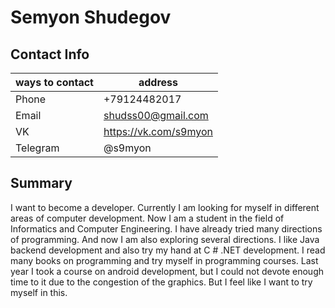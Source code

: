 # Semyon Shudegov

## Contact Info
ways to contact | address
-|-
Phone | +79124482017
Email | shudss00@gmail.com
VK | https://vk.com/s9myon
Telegram | @s9myon

## Summary
I want to become a developer. Currently I am looking for myself in different areas of computer development. Now I am a student in the field of Informatics and Computer Engineering. I have already tried many directions of programming. And now I am also exploring several directions. I like Java backend development and also try my hand at C # .NET development. I read many books on programming and try myself in programming courses. Last year I took a course on android development, but I could not devote enough time to it due to the congestion of the graphics. But I feel like I want to try myself in this.

